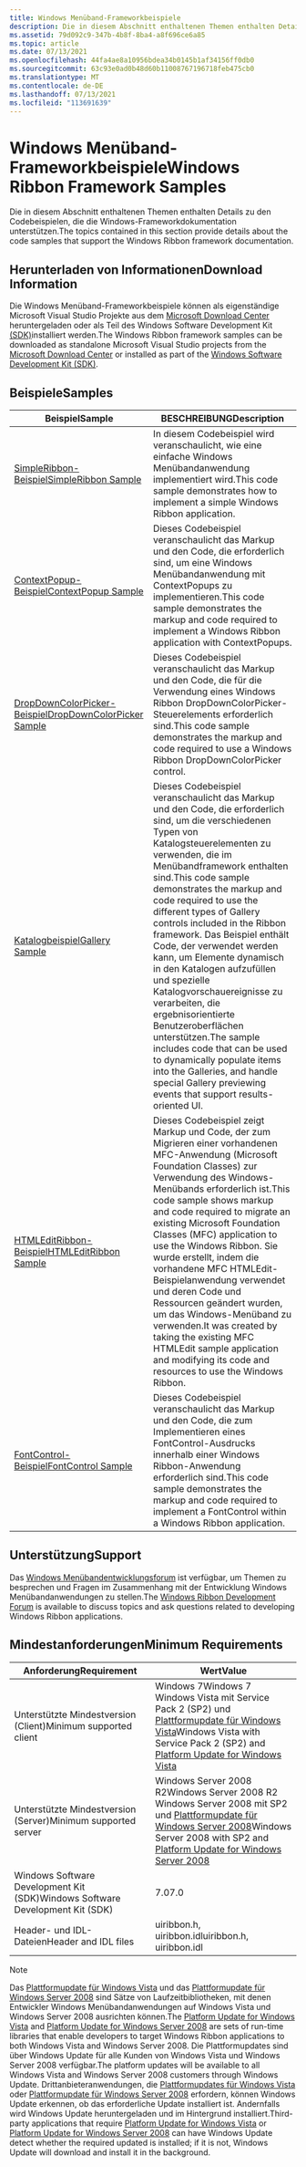 ```yaml
---
title: Windows Menüband-Frameworkbeispiele
description: Die in diesem Abschnitt enthaltenen Themen enthalten Details zu den Codebeispielen, die die Windows-Frameworkdokumentation unterstützen.
ms.assetid: 79d092c9-347b-4b8f-8ba4-a8f696ce6a85
ms.topic: article
ms.date: 07/13/2021
ms.openlocfilehash: 44fa4ae8a10956bdea34b0145b1af34156ff0db0
ms.sourcegitcommit: 63c93e0ad0b48d60b11008767196718feb475cb0
ms.translationtype: MT
ms.contentlocale: de-DE
ms.lasthandoff: 07/13/2021
ms.locfileid: "113691639"
---
```

# <a name="windows-ribbon-framework-samples"></a><span data-ttu-id="40b13-103">Windows Menüband-Frameworkbeispiele</span><span class="sxs-lookup"><span data-stu-id="40b13-103">Windows Ribbon Framework Samples</span></span>

<span data-ttu-id="40b13-104">Die in diesem Abschnitt enthaltenen Themen enthalten Details zu den Codebeispielen, die die Windows-Frameworkdokumentation unterstützen.</span><span class="sxs-lookup"><span data-stu-id="40b13-104">The topics contained in this section provide details about the code samples that support the Windows Ribbon framework documentation.</span></span>

## <a name="download-information"></a><span data-ttu-id="40b13-105">Herunterladen von Informationen</span><span class="sxs-lookup"><span data-stu-id="40b13-105">Download Information</span></span>

<span data-ttu-id="40b13-106">Die Windows Menüband-Frameworkbeispiele können als eigenständige Microsoft Visual Studio Projekte aus dem [Microsoft Download Center](https://www.microsoft.com/download/details.aspx?id=9620) heruntergeladen oder als Teil des Windows Software Development Kit [(SDK)](https://developer.microsoft.com/windows/downloads/sdk-archive/)installiert werden.</span><span class="sxs-lookup"><span data-stu-id="40b13-106">The Windows Ribbon framework samples can be downloaded as standalone Microsoft Visual Studio projects from the [Microsoft Download Center](https://www.microsoft.com/download/details.aspx?id=9620) or installed as part of the [Windows Software Development Kit (SDK)](https://developer.microsoft.com/windows/downloads/sdk-archive/).</span></span>

## <a name="samples"></a><span data-ttu-id="40b13-107">Beispiele</span><span class="sxs-lookup"><span data-stu-id="40b13-107">Samples</span></span>

| <span data-ttu-id="40b13-108">Beispiel</span><span class="sxs-lookup"><span data-stu-id="40b13-108">Sample</span></span>                                                                               | <span data-ttu-id="40b13-109">BESCHREIBUNG</span><span class="sxs-lookup"><span data-stu-id="40b13-109">Description</span></span>                                                                                                                                                                                                                                                                                                                                                                                                                                                                                                                                                                                                                                                                                                                                                                             |
|--------------------------------------------------------------------------------------|-----------------------------------------------------------------------------------------------------------------------------------------------------------------------------------------------------------------------------------------------------------------------------------------------------------------------------------------------------------------------------------------------------------------------------------------------------------------------------------------------------------------------------------------------------------------------------------------------------------------------------------------------------------------------------------------------------------------------------------------------------------------------------------------|
| [<span data-ttu-id="40b13-110">SimpleRibbon-Beispiel</span><span class="sxs-lookup"><span data-stu-id="40b13-110">SimpleRibbon Sample</span></span>](windowsribbon-sample1.md)<br/>                          | <span data-ttu-id="40b13-111">In diesem Codebeispiel wird veranschaulicht, wie eine einfache Windows Menübandanwendung implementiert wird.</span><span class="sxs-lookup"><span data-stu-id="40b13-111">This code sample demonstrates how to implement a simple Windows Ribbon application.</span></span><br/>                                                                                                                                                                                                                                                                                                                                                                                                                                                                                                                                                                                                                                                                                          |
| [<span data-ttu-id="40b13-112">ContextPopup-Beispiel</span><span class="sxs-lookup"><span data-stu-id="40b13-112">ContextPopup Sample</span></span>](windowsribbon-contextpopupsample.md)<br/>               | <span data-ttu-id="40b13-113">Dieses Codebeispiel veranschaulicht das Markup und den Code, die erforderlich sind, um eine Windows Menübandanwendung mit ContextPopups zu implementieren.</span><span class="sxs-lookup"><span data-stu-id="40b13-113">This code sample demonstrates the markup and code required to implement a Windows Ribbon application with ContextPopups.</span></span> <br/>                                                                                                                                                                                                                                                                                                                                                                                                                                                                                                                                                                                                                                                    |
| [<span data-ttu-id="40b13-114">DropDownColorPicker-Beispiel</span><span class="sxs-lookup"><span data-stu-id="40b13-114">DropDownColorPicker Sample</span></span>](windowsribbon-dropdowncolorpickersample.md)<br/> | <span data-ttu-id="40b13-115">Dieses Codebeispiel veranschaulicht das Markup und den Code, die für die Verwendung eines Windows Ribbon DropDownColorPicker-Steuerelements erforderlich sind.</span><span class="sxs-lookup"><span data-stu-id="40b13-115">This code sample demonstrates the markup and code required to use a Windows Ribbon DropDownColorPicker control.</span></span> <br/>                                                                                                                                                                                                                                                                                                                                                                                                                                                                                                                                                                                                                                                             |
| [<span data-ttu-id="40b13-116">Katalogbeispiel</span><span class="sxs-lookup"><span data-stu-id="40b13-116">Gallery Sample</span></span>](windowsribbon-gallerysample.md)<br/>                         | <span data-ttu-id="40b13-117">Dieses Codebeispiel veranschaulicht das Markup und den Code, die erforderlich sind, um die verschiedenen Typen von Katalogsteuerelementen zu verwenden, die im Menübandframework enthalten sind.</span><span class="sxs-lookup"><span data-stu-id="40b13-117">This code sample demonstrates the markup and code required to use the different types of Gallery controls included in the Ribbon framework.</span></span> <span data-ttu-id="40b13-118">Das Beispiel enthält Code, der verwendet werden kann, um Elemente dynamisch in den Katalogen aufzufüllen und spezielle Katalogvorschauereignisse zu verarbeiten, die ergebnisorientierte Benutzeroberflächen unterstützen.</span><span class="sxs-lookup"><span data-stu-id="40b13-118">The sample includes code that can be used to dynamically populate items into the Galleries, and handle special Gallery previewing events that support results-oriented UI.</span></span> <br/>                                                                                                                                                                                                                                                                                                                                                                                                                                                      |
| [<span data-ttu-id="40b13-119">HTMLEditRibbon-Beispiel</span><span class="sxs-lookup"><span data-stu-id="40b13-119">HTMLEditRibbon Sample</span></span>](windowsribbon-htmleditribbonsample.md)<br/>           | <span data-ttu-id="40b13-120">Dieses Codebeispiel zeigt Markup und Code, der zum Migrieren einer vorhandenen MFC-Anwendung (Microsoft Foundation Classes) zur Verwendung des Windows-Menübands erforderlich ist.</span><span class="sxs-lookup"><span data-stu-id="40b13-120">This code sample shows markup and code required to migrate an existing Microsoft Foundation Classes (MFC) application to use the Windows Ribbon.</span></span> <span data-ttu-id="40b13-121">Sie wurde erstellt, indem die vorhandene MFC HTMLEdit-Beispielanwendung verwendet und deren Code und Ressourcen geändert wurden, um das Windows-Menüband zu verwenden.</span><span class="sxs-lookup"><span data-stu-id="40b13-121">It was created by taking the existing MFC HTMLEdit sample application and modifying its code and resources to use the Windows Ribbon.</span></span> <br/>                                                                                                                                                                                                                                                                                                                                                                                                                                                                                      |
| [<span data-ttu-id="40b13-122">FontControl-Beispiel</span><span class="sxs-lookup"><span data-stu-id="40b13-122">FontControl Sample</span></span>](windowsribbon-fontcontrolsample.md)<br/>                 | <span data-ttu-id="40b13-123">Dieses Codebeispiel veranschaulicht das Markup und den Code, die zum Implementieren eines FontControl-Ausdrucks innerhalb einer Windows Ribbon-Anwendung erforderlich sind.</span><span class="sxs-lookup"><span data-stu-id="40b13-123">This code sample demonstrates the markup and code required to implement a FontControl within a Windows Ribbon application.</span></span> <br/>                                                                                                                                                                                                                                                                                                                                                                                                                                                                                                                                                                                                                                                  |
## <a name="support"></a><span data-ttu-id="40b13-124">Unterstützung</span><span class="sxs-lookup"><span data-stu-id="40b13-124">Support</span></span>

<span data-ttu-id="40b13-125">Das [Windows Menübandentwicklungsforum](https://social.msdn.microsoft.com/Forums/windowsdesktop/home?forum=windowsribbondevelopment) ist verfügbar, um Themen zu besprechen und Fragen im Zusammenhang mit der Entwicklung Windows Menübandanwendungen zu stellen.</span><span class="sxs-lookup"><span data-stu-id="40b13-125">The [Windows Ribbon Development Forum](https://social.msdn.microsoft.com/Forums/windowsdesktop/home?forum=windowsribbondevelopment) is available to discuss topics and ask questions related to developing Windows Ribbon applications.</span></span>

## <a name="minimum-requirements"></a><span data-ttu-id="40b13-126">Mindestanforderungen</span><span class="sxs-lookup"><span data-stu-id="40b13-126">Minimum Requirements</span></span>



| <span data-ttu-id="40b13-127">Anforderung</span><span class="sxs-lookup"><span data-stu-id="40b13-127">Requirement</span></span> | <span data-ttu-id="40b13-128">Wert</span><span class="sxs-lookup"><span data-stu-id="40b13-128">Value</span></span> |
|----------------------------------------|--------------------------------------------------------------------------------------------------------------------------------------------------------------------------|
| <span data-ttu-id="40b13-129">Unterstützte Mindestversion (Client)</span><span class="sxs-lookup"><span data-stu-id="40b13-129">Minimum supported client</span></span>               | <span data-ttu-id="40b13-130">Windows 7</span><span class="sxs-lookup"><span data-stu-id="40b13-130">Windows 7</span></span><br/> <span data-ttu-id="40b13-131">Windows Vista mit Service Pack 2 (SP2) und [Plattformupdate für Windows Vista](https://msdn.microsoft.com/library/dd378748.aspx)</span><span class="sxs-lookup"><span data-stu-id="40b13-131">Windows Vista with Service Pack 2 (SP2) and [Platform Update for Windows Vista](https://msdn.microsoft.com/library/dd378748.aspx)</span></span><br/>         |
| <span data-ttu-id="40b13-132">Unterstützte Mindestversion (Server)</span><span class="sxs-lookup"><span data-stu-id="40b13-132">Minimum supported server</span></span>               | <span data-ttu-id="40b13-133">Windows Server 2008 R2</span><span class="sxs-lookup"><span data-stu-id="40b13-133">Windows Server 2008 R2</span></span><br/> <span data-ttu-id="40b13-134">Windows Server 2008 mit SP2 und [Plattformupdate für Windows Server 2008](https://msdn.microsoft.com/library/dd378748.aspx)</span><span class="sxs-lookup"><span data-stu-id="40b13-134">Windows Server 2008 with SP2 and [Platform Update for Windows Server 2008](https://msdn.microsoft.com/library/dd378748.aspx)</span></span><br/> |
| <span data-ttu-id="40b13-135">Windows Software Development Kit (SDK)</span><span class="sxs-lookup"><span data-stu-id="40b13-135">Windows Software Development Kit (SDK)</span></span> | <span data-ttu-id="40b13-136">7.0</span><span class="sxs-lookup"><span data-stu-id="40b13-136">7.0</span></span>                                                                                                                                                                      |
| <span data-ttu-id="40b13-137">Header- und IDL-Dateien</span><span class="sxs-lookup"><span data-stu-id="40b13-137">Header and IDL files</span></span>                   | <span data-ttu-id="40b13-138">uiribbon.h, uiribbon.idl</span><span class="sxs-lookup"><span data-stu-id="40b13-138">uiribbon.h, uiribbon.idl</span></span>                                                                                                                                                 |



 

> [!Note]  
> <span data-ttu-id="40b13-139">Das [Plattformupdate für Windows Vista](https://msdn.microsoft.com/library/dd378748.aspx) und das [Plattformupdate für Windows Server 2008](https://msdn.microsoft.com/library/dd378748.aspx) sind Sätze von Laufzeitbibliotheken, mit denen Entwickler Windows Menübandanwendungen auf Windows Vista und Windows Server 2008 ausrichten können.</span><span class="sxs-lookup"><span data-stu-id="40b13-139">The [Platform Update for Windows Vista](https://msdn.microsoft.com/library/dd378748.aspx) and [Platform Update for Windows Server 2008](https://msdn.microsoft.com/library/dd378748.aspx) are sets of run-time libraries that enable developers to target Windows Ribbon applications to both Windows Vista and Windows Server 2008.</span></span> <span data-ttu-id="40b13-140">Die Plattformupdates sind über Windows Update für alle Kunden von Windows Vista und Windows Server 2008 verfügbar.</span><span class="sxs-lookup"><span data-stu-id="40b13-140">The platform updates will be available to all Windows Vista and Windows Server 2008 customers through Windows Update.</span></span> <span data-ttu-id="40b13-141">Drittanbieteranwendungen, die [Plattformupdates für Windows Vista](https://msdn.microsoft.com/library/dd378748.aspx) oder [Plattformupdate für Windows Server 2008](https://msdn.microsoft.com/library/dd378748.aspx) erfordern, können Windows Update erkennen, ob das erforderliche Update installiert ist. Andernfalls wird Windows Update heruntergeladen und im Hintergrund installiert.</span><span class="sxs-lookup"><span data-stu-id="40b13-141">Third-party applications that require [Platform Update for Windows Vista](https://msdn.microsoft.com/library/dd378748.aspx) or [Platform Update for Windows Server 2008](https://msdn.microsoft.com/library/dd378748.aspx) can have Windows Update detect whether the required updated is installed; if it is not, Windows Update will download and install it in the background.</span></span>

 

 

 





